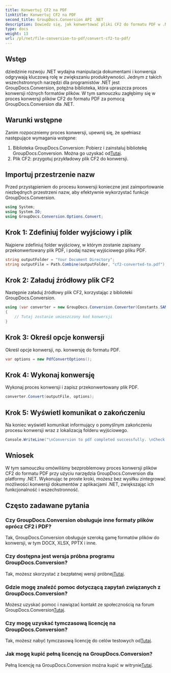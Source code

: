 ```yaml
---
title: Konwertuj CF2 na PDF
linktitle: Konwertuj CF2 na PDF
second_title: GroupDocs.Conversion API .NET
description: Dowiedz się, jak konwertować pliki CF2 do formatu PDF w .NET przy użyciu GroupDocs.Conversion. Uprość swoje zadania związane z zarządzaniem dokumentami bez wysiłku.
type: docs
weight: 13
url: /pl/net/file-conversion-to-pdf/convert-cf2-to-pdf/
---
```

## Wstęp
dziedzinie rozwoju .NET wydajna manipulacja dokumentami i konwersja odgrywają kluczową rolę w zwiększaniu produktywności. Jednym z takich wszechstronnych narzędzi dla programistów .NET jest GroupDocs.Conversion, potężna biblioteka, która upraszcza proces konwersji różnych formatów plików. W tym samouczku zagłębimy się w proces konwersji plików CF2 do formatu PDF za pomocą GroupDocs.Conversion dla .NET.
## Warunki wstępne
Zanim rozpoczniemy proces konwersji, upewnij się, że spełniasz następujące wymagania wstępne:
1.  Biblioteka GroupDocs.Conversion: Pobierz i zainstaluj bibliotekę GroupDocs.Conversion. Można go uzyskać od[Tutaj](https://releases.groupdocs.com/conversion/net/).
2. Plik CF2: przygotuj przykładowy plik CF2 do konwersji.

## Importuj przestrzenie nazw
Przed przystąpieniem do procesu konwersji konieczne jest zaimportowanie niezbędnych przestrzeni nazw, aby efektywnie wykorzystać funkcje GroupDocs.Conversion.
```csharp
using System;
using System.IO;
using GroupDocs.Conversion.Options.Convert;
```
## Krok 1: Zdefiniuj folder wyjściowy i plik
Najpierw zdefiniuj folder wyjściowy, w którym zostanie zapisany przekonwertowany plik PDF, i podaj nazwę wyjściowego pliku PDF.
```csharp
string outputFolder = "Your Document Directory";
string outputFile = Path.Combine(outputFolder, "cf2-converted-to.pdf");
```
## Krok 2: Załaduj źródłowy plik CF2
Następnie załaduj źródłowy plik CF2, korzystając z biblioteki GroupDocs.Conversion.
```csharp
using (var converter = new GroupDocs.Conversion.Converter(Constants.SAMPLE_CF2))
{
    // Tutaj zostanie umieszczony kod konwersji
}
```
## Krok 3: Określ opcje konwersji
Określ opcje konwersji, np. konwersję do formatu PDF.
```csharp
var options = new PdfConvertOptions();
```
## Krok 4: Wykonaj konwersję
Wykonaj proces konwersji i zapisz przekonwertowany plik PDF.
```csharp
converter.Convert(outputFile, options);
```
## Krok 5: Wyświetl komunikat o zakończeniu
Na koniec wyświetl komunikat informujący o pomyślnym zakończeniu procesu konwersji wraz z lokalizacją folderu wyjściowego.
```csharp
Console.WriteLine("\nConversion to pdf completed successfully. \nCheck output in {0}", outputFolder);
```

## Wniosek
W tym samouczku omówiliśmy bezproblemowy proces konwersji plików CF2 do formatu PDF przy użyciu narzędzia GroupDocs.Conversion dla platformy .NET. Wykonując te proste kroki, możesz bez wysiłku zintegrować możliwości konwersji dokumentów z aplikacjami .NET, zwiększając ich funkcjonalność i wszechstronność.
## Często zadawane pytania
### Czy GroupDocs.Conversion obsługuje inne formaty plików oprócz CF2 i PDF?
Tak, GroupDocs.Conversion obsługuje szeroką gamę formatów plików do konwersji, w tym DOCX, XLSX, PPTX i inne.
### Czy dostępna jest wersja próbna programu GroupDocs.Conversion?
 Tak, możesz skorzystać z bezpłatnej wersji próbnej[Tutaj](https://releases.groupdocs.com/).
### Gdzie mogę znaleźć pomoc dotyczącą zapytań związanych z GroupDocs.Conversion?
 Możesz uzyskać pomoc i nawiązać kontakt ze społecznością na forum GroupDocs.Conversion[Tutaj](https://forum.groupdocs.com/c/conversion/11).
### Czy mogę uzyskać tymczasową licencję na GroupDocs.Conversion?
 Tak, możesz nabyć tymczasową licencję do celów testowych od[Tutaj](https://purchase.groupdocs.com/temporary-license/).
### Jak mogę kupić pełną licencję na GroupDocs.Conversion?
 Pełną licencję na GroupDocs.Conversion można kupić w witrynie[Tutaj](https://purchase.groupdocs.com/buy).